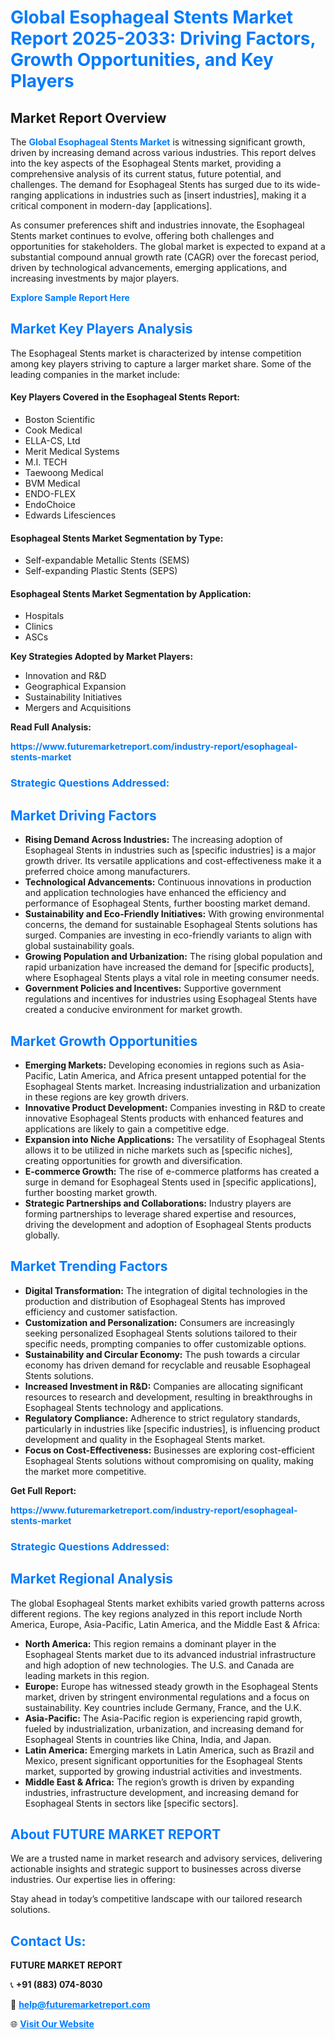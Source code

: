 <h1 style="color: #007BFF;">Global Esophageal Stents Market Report 2025-2033: Driving Factors, Growth Opportunities, and Key Players</h1>

<section id="overview">
<h2>Market Report Overview</h2>
<p>The <a href="https://www.futuremarketreport.com/industry-report/esophageal-stents-market" style="color: #007BFF; text-decoration: none;"><strong>Global Esophageal Stents Market</strong></a> is witnessing significant growth, driven by increasing demand across various industries. This report delves into the key aspects of the Esophageal Stents market, providing a comprehensive analysis of its current status, future potential, and challenges. The demand for Esophageal Stents has surged due to its wide-ranging applications in industries such as [insert industries], making it a critical component in modern-day [applications].</p>
<p>As consumer preferences shift and industries innovate, the Esophageal Stents market continues to evolve, offering both challenges and opportunities for stakeholders. The global market is expected to expand at a substantial compound annual growth rate (CAGR) over the forecast period, driven by technological advancements, emerging applications, and increasing investments by major players.</p>
</section>

<section id="overview">
<p><a href="https://www.futuremarketreport.com/request-sample/reportId=51322" style="color: #007BFF; text-decoration: none;"><strong>Explore Sample Report Here</strong></a></p>
</section>

<section id="key-players">
<h2 style="color: #007BFF;">Market Key Players Analysis</h2>
<p>The Esophageal Stents market is characterized by intense competition among key players striving to capture a larger market share. Some of the leading companies in the market include:</p>
<h4>Key Players Covered in the Esophageal Stents Report:</h4>
<ul><li>Boston Scientific</li><li>Cook Medical</li><li>ELLA-CS, Ltd</li><li>Merit Medical Systems</li><li>M.I. TECH</li><li>Taewoong Medical</li><li>BVM Medical</li><li>ENDO-FLEX</li><li>EndoChoice</li><li>Edwards Lifesciences</li></ul>
<h4>Esophageal Stents Market Segmentation by Type:</h4>
<ul><li>Self-expandable Metallic Stents (SEMS)</li><li>Self-expanding Plastic Stents (SEPS)</li></ul>

<h4>Esophageal Stents Market Segmentation by Application:</h4>
<ul><li>Hospitals</li><li>Clinics</li><li>ASCs</li></ul>
<p><strong>Key Strategies Adopted by Market Players:</strong></p>
<ul>
<li>Innovation and R&D</li>
<li>Geographical Expansion</li>
<li>Sustainability Initiatives</li>
<li>Mergers and Acquisitions</li>
</ul>
</section>

<section>
<p><strong>Read Full Analysis: </strong></p><a href="https://www.futuremarketreport.com/industry-report/esophageal-stents-market" style="color: #007BFF; text-decoration: none;"><strong>https://www.futuremarketreport.com/industry-report/esophageal-stents-market</strong></a>
<h3 style="color: #007BFF;">Strategic Questions Addressed:</h3>
</section>

<section id="driving-factors">
<h2 style="color: #007BFF;">Market Driving Factors</h2>
<ul>
<li><strong>Rising Demand Across Industries:</strong> The increasing adoption of Esophageal Stents in industries such as [specific industries] is a major growth driver. Its versatile applications and cost-effectiveness make it a preferred choice among manufacturers.</li>
<li><strong>Technological Advancements:</strong> Continuous innovations in production and application technologies have enhanced the efficiency and performance of Esophageal Stents, further boosting market demand.</li>
<li><strong>Sustainability and Eco-Friendly Initiatives:</strong> With growing environmental concerns, the demand for sustainable Esophageal Stents solutions has surged. Companies are investing in eco-friendly variants to align with global sustainability goals.</li>
<li><strong>Growing Population and Urbanization:</strong> The rising global population and rapid urbanization have increased the demand for [specific products], where Esophageal Stents plays a vital role in meeting consumer needs.</li>
<li><strong>Government Policies and Incentives:</strong> Supportive government regulations and incentives for industries using Esophageal Stents have created a conducive environment for market growth.</li>
</ul>
</section>

<section id="growth-opportunities">
<h2 style="color: #007BFF;">Market Growth Opportunities</h2>
<ul>
<li><strong>Emerging Markets:</strong> Developing economies in regions such as Asia-Pacific, Latin America, and Africa present untapped potential for the Esophageal Stents market. Increasing industrialization and urbanization in these regions are key growth drivers.</li>
<li><strong>Innovative Product Development:</strong> Companies investing in R&D to create innovative Esophageal Stents products with enhanced features and applications are likely to gain a competitive edge.</li>
<li><strong>Expansion into Niche Applications:</strong> The versatility of Esophageal Stents allows it to be utilized in niche markets such as [specific niches], creating opportunities for growth and diversification.</li>
<li><strong>E-commerce Growth:</strong> The rise of e-commerce platforms has created a surge in demand for Esophageal Stents used in [specific applications], further boosting market growth.</li>
<li><strong>Strategic Partnerships and Collaborations:</strong> Industry players are forming partnerships to leverage shared expertise and resources, driving the development and adoption of Esophageal Stents products globally.</li>
</ul>
</section>

<section id="trending-factors">
<h2 style="color: #007BFF;">Market Trending Factors</h2>
<ul>
<li><strong>Digital Transformation:</strong> The integration of digital technologies in the production and distribution of Esophageal Stents has improved efficiency and customer satisfaction.</li>
<li><strong>Customization and Personalization:</strong> Consumers are increasingly seeking personalized Esophageal Stents solutions tailored to their specific needs, prompting companies to offer customizable options.</li>
<li><strong>Sustainability and Circular Economy:</strong> The push towards a circular economy has driven demand for recyclable and reusable Esophageal Stents solutions.</li>
<li><strong>Increased Investment in R&D:</strong> Companies are allocating significant resources to research and development, resulting in breakthroughs in Esophageal Stents technology and applications.</li>
<li><strong>Regulatory Compliance:</strong> Adherence to strict regulatory standards, particularly in industries like [specific industries], is influencing product development and quality in the Esophageal Stents market.</li>
<li><strong>Focus on Cost-Effectiveness:</strong> Businesses are exploring cost-efficient Esophageal Stents solutions without compromising on quality, making the market more competitive.</li>
</ul>
</section>

<section>
<p><strong>Get Full Report: </strong></p><a href="https://www.futuremarketreport.com/industry-report/esophageal-stents-market" style="color: #007BFF; text-decoration: none;"><strong>https://www.futuremarketreport.com/industry-report/esophageal-stents-market</strong></a>
<h3 style="color: #007BFF;">Strategic Questions Addressed:</h3>
</section>


<section id="regional-analysis">
<h2 style="color: #007BFF;">Market Regional Analysis</h2>
<p>The global Esophageal Stents market exhibits varied growth patterns across different regions. The key regions analyzed in this report include North America, Europe, Asia-Pacific, Latin America, and the Middle East & Africa:</p>
<ul>
<li><strong>North America:</strong> This region remains a dominant player in the Esophageal Stents market due to its advanced industrial infrastructure and high adoption of new technologies. The U.S. and Canada are leading markets in this region.</li>
<li><strong>Europe:</strong> Europe has witnessed steady growth in the Esophageal Stents market, driven by stringent environmental regulations and a focus on sustainability. Key countries include Germany, France, and the U.K.</li>
<li><strong>Asia-Pacific:</strong> The Asia-Pacific region is experiencing rapid growth, fueled by industrialization, urbanization, and increasing demand for Esophageal Stents in countries like China, India, and Japan.</li>
<li><strong>Latin America:</strong> Emerging markets in Latin America, such as Brazil and Mexico, present significant opportunities for the Esophageal Stents market, supported by growing industrial activities and investments.</li>
<li><strong>Middle East & Africa:</strong> The region’s growth is driven by expanding industries, infrastructure development, and increasing demand for Esophageal Stents in sectors like [specific sectors].</li>
</ul>
</section>

<footer>
<h2 style="color: #007BFF;">About FUTURE MARKET REPORT</h2>
<p>We are a trusted name in market research and advisory services, delivering actionable insights and strategic support to businesses across diverse industries. Our expertise lies in offering:</p>

<p>Stay ahead in today’s competitive landscape with our tailored research solutions.</p>

<h2 style="color: #007BFF;">Contact Us:</h2>
<p><strong>FUTURE MARKET REPORT</strong></p>
<p>📞 <strong>+91 (883) 074-8030</strong></p>
<p>📧 <strong><a href="mailto:help@futuremarketreport.com" style="color: #007BFF;">help@futuremarketreport.com</a></strong></p>
<p>🌐 <strong><a href="https://www.futuremarketreport.com/" style="color: #007BFF;">Visit Our Website</a></strong></p>
</footer>